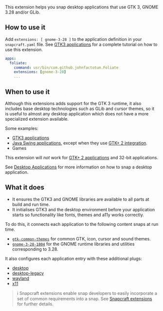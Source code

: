 This extension helps you snap desktop applications that use GTK 3, GNOME 3.28 and/or GLib.

## How to use it

Add `extensions: [ gnome-3-28 ]` to the application definition in your `snapcraft.yaml` file. See [GTK3 applications](/t/gtk3-applications/13483) for a complete tutorial on how to use this extension.

```yaml
apps:
  foliate:
    command: usr/bin/com.github.johnfactotum.Foliate
    extensions: [gnome-3-28]
    ...
```

## When to use it

Although this extensions adds support for the GTK 3 runtime, it also includes base desktop technologies such as GLib and cursor themes, so it is useful to almost any desktop application which does not have a more specialized extension available.

Some examples:

* [GTK3 applications](/t/gtk3-applications/13483)
* [Java Swing applications](/t/java-applications/7819), except when they use [GTK+ 2 integration](https://forum.snapcraft.io/t/gtk2-applications/13508).
* Games

This extension will _not_ work for [GTK+ 2 applications](https://forum.snapcraft.io/t/gtk2-applications/13508) and 32-bit applications.

See [Desktop Applications](/t/desktop-applications/13034) for more information on how to snap a desktop application.

## What it does

* It ensures the GTK3 and GNOME libraries are available to all parts at build and run time.
* It initialises GTK3 and the desktop environment before your application starts so functionality like fonts, themes and a11y works correctly.

To do this, it connects each application to the following content snaps at run time.

- [`gtk-common-themes`](https://snapcraft.io/gtk-common-themes) for common GTK, icon, cursor and sound themes.
- [`gnome-3-28-1804`](https://snapcraft.io/gnome-3-28-1804) for the GNOME runtime libraries and utilities corresponding to 3.28.

It also configures each application entry with these additional plugs:

- [desktop](/t/the-desktop-interface/7783)
- [desktop-legacy](/t/the-desktop-interface/7783)
- [wayland](/t/the-wayland-interface/7784)
- [x11](/t/the-x11-interface/7785)

> ℹ  Snapcraft extensions enable snap developers to easily incorporate a set of common requirements into a snap. See [Snapcraft extensions](/t/snapcraft-extensions/13486) for further details.